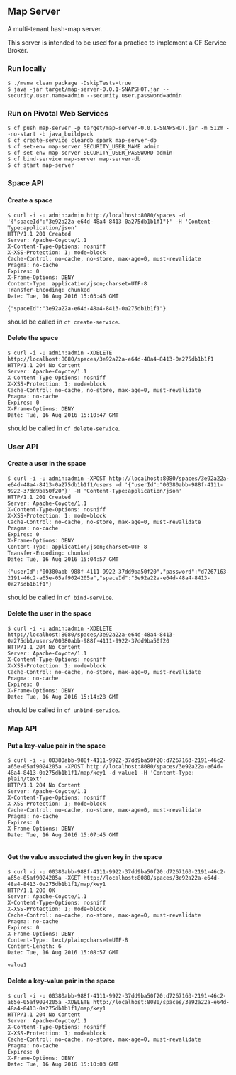 ## Map Server

A multi-tenant hash-map server.

This server is intended to be used for a practice to implement a CF Service Broker.


### Run locally

``` console
$ ./mvnw clean package -DskipTests=true
$ java -jar target/map-server-0.0.1-SNAPSHOT.jar --security.user.name=admin --security.user.password=admin
```

### Run on Pivotal Web Services

``` console
$ cf push map-server -p target/map-server-0.0.1-SNAPSHOT.jar -m 512m --no-start -b java_buildpack
$ cf create-service cleardb spark map-server-db
$ cf set-env map-server SECURITY_USER_NAME admin
$ cf set-env map-server SECURITY_USER_PASSWORD admin
$ cf bind-service map-server map-server-db
$ cf start map-server
```


### Space API

#### Create a space

``` console
$ curl -i -u admin:admin http://localhost:8080/spaces -d '{"spaceId":"3e92a22a-e64d-48a4-8413-0a275db1b1f1"}' -H 'Content-Type:application/json'
HTTP/1.1 201 Created
Server: Apache-Coyote/1.1
X-Content-Type-Options: nosniff
X-XSS-Protection: 1; mode=block
Cache-Control: no-cache, no-store, max-age=0, must-revalidate
Pragma: no-cache
Expires: 0
X-Frame-Options: DENY
Content-Type: application/json;charset=UTF-8
Transfer-Encoding: chunked
Date: Tue, 16 Aug 2016 15:03:46 GMT

{"spaceId":"3e92a22a-e64d-48a4-8413-0a275db1b1f1"}
```

should be called in `cf create-service`.

#### Delete the space

``` console
$ curl -i -u admin:admin -XDELETE http://localhost:8080/spaces/3e92a22a-e64d-48a4-8413-0a275db1b1f1
HTTP/1.1 204 No Content
Server: Apache-Coyote/1.1
X-Content-Type-Options: nosniff
X-XSS-Protection: 1; mode=block
Cache-Control: no-cache, no-store, max-age=0, must-revalidate
Pragma: no-cache
Expires: 0
X-Frame-Options: DENY
Date: Tue, 16 Aug 2016 15:10:47 GMT

```

should be called in `cf delete-service`.

### User API

#### Create a user in the space

``` console
$ curl -i -u admin:admin -XPOST http://localhost:8080/spaces/3e92a22a-e64d-48a4-8413-0a275db1b1f1/users -d '{"userId":"00380abb-988f-4111-9922-37dd9ba50f20"}' -H 'Content-Type:application/json'
HTTP/1.1 201 Created
Server: Apache-Coyote/1.1
X-Content-Type-Options: nosniff
X-XSS-Protection: 1; mode=block
Cache-Control: no-cache, no-store, max-age=0, must-revalidate
Pragma: no-cache
Expires: 0
X-Frame-Options: DENY
Content-Type: application/json;charset=UTF-8
Transfer-Encoding: chunked
Date: Tue, 16 Aug 2016 15:04:57 GMT

{"userId":"00380abb-988f-4111-9922-37dd9ba50f20","password":"d7267163-2191-46c2-a65e-05af9024205a","spaceId":"3e92a22a-e64d-48a4-8413-0a275db1b1f1"}
```

should be called in `cf bind-service`.

#### Delete the user in the space

``` console
$ curl -i -u admin:admin -XDELETE http://localhost:8080/spaces/3e92a22a-e64d-48a4-8413-0a275db1/users/00380abb-988f-4111-9922-37dd9ba50f20
HTTP/1.1 204 No Content
Server: Apache-Coyote/1.1
X-Content-Type-Options: nosniff
X-XSS-Protection: 1; mode=block
Cache-Control: no-cache, no-store, max-age=0, must-revalidate
Pragma: no-cache
Expires: 0
X-Frame-Options: DENY
Date: Tue, 16 Aug 2016 15:14:28 GMT

```

should be called in `cf unbind-service`.


### Map API

#### Put a key-value pair in the space

``` console
$ curl -i -u 00380abb-988f-4111-9922-37dd9ba50f20:d7267163-2191-46c2-a65e-05af9024205a -XPOST http://localhost:8080/spaces/3e92a22a-e64d-48a4-8413-0a275db1b1f1/map/key1 -d value1 -H 'Content-Type: plain/text'
HTTP/1.1 204 No Content
Server: Apache-Coyote/1.1
X-Content-Type-Options: nosniff
X-XSS-Protection: 1; mode=block
Cache-Control: no-cache, no-store, max-age=0, must-revalidate
Pragma: no-cache
Expires: 0
X-Frame-Options: DENY
Date: Tue, 16 Aug 2016 15:07:45 GMT


```

#### Get the value associated the given key in the space


``` console
$ curl -i -u 00380abb-988f-4111-9922-37dd9ba50f20:d7267163-2191-46c2-a65e-05af9024205a -XGET http://localhost:8080/spaces/3e92a22a-e64d-48a4-8413-0a275db1b1f1/map/key1
HTTP/1.1 200 OK
Server: Apache-Coyote/1.1
X-Content-Type-Options: nosniff
X-XSS-Protection: 1; mode=block
Cache-Control: no-cache, no-store, max-age=0, must-revalidate
Pragma: no-cache
Expires: 0
X-Frame-Options: DENY
Content-Type: text/plain;charset=UTF-8
Content-Length: 6
Date: Tue, 16 Aug 2016 15:08:57 GMT

value1
```

#### Delete a key-value pair in the space

``` console
$ curl -i -u 00380abb-988f-4111-9922-37dd9ba50f20:d7267163-2191-46c2-a65e-05af9024205a -XDELETE http://localhost:8080/spaces/3e92a22a-e64d-48a4-8413-0a275db1b1f1/map/key1
HTTP/1.1 204 No Content
Server: Apache-Coyote/1.1
X-Content-Type-Options: nosniff
X-XSS-Protection: 1; mode=block
Cache-Control: no-cache, no-store, max-age=0, must-revalidate
Pragma: no-cache
Expires: 0
X-Frame-Options: DENY
Date: Tue, 16 Aug 2016 15:10:03 GMT

```

